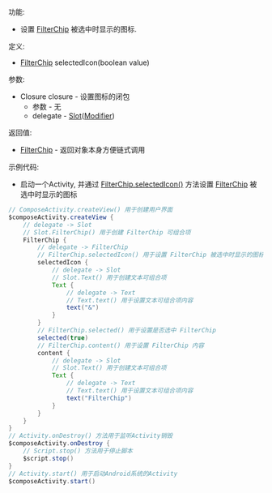 功能:

+ 设置 [FilterChip](/API/UI/Compose/Widget/FilterChip/README.md) 被选中时显示的图标.

定义:

+ [FilterChip](/API/UI/Compose/Widget/FilterChip/README.md) selectedIcon(boolean value)

参数:

+ Closure closure - 设置图标的闭包
    + 参数 - 无
    + delegate -
      [Slot](/API/UI/Compose/Slot/Slot/README.md)([Modifier](/API/UI/Compose/Modifier/Modifier/README.md))

返回值:

+ [FilterChip](/API/UI/Compose/Widget/FilterChip/README.md) - 返回对象本身方便链式调用

示例代码:

+ 启动一个Activity, 并通过 [FilterChip.selectedIcon()](/API/UI/Compose/Widget/FilterChip/README.md?id=selectedIcon)
  方法设置 [FilterChip](/API/UI/Compose/Widget/FilterChip/README.md) 被选中时显示的图标

```groovy
// ComposeActivity.createView() 用于创建用户界面
$composeActivity.createView {
    // delegate -> Slot
    // Slot.FilterChip() 用于创建 FilterChip 可组合项
    FilterChip {
        // delegate -> FilterChip
        // FilterChip.selectedIcon() 用于设置 FilterChip 被选中时显示的图标
        selectedIcon {
            // delegate -> Slot
            // Slot.Text() 用于创建文本可组合项
            Text {
                // delegate -> Text
                // Text.text() 用于设置文本可组合项内容
                text("&")
            }
        }
        // FilterChip.selected() 用于设置是否选中 FilterChip
        selected(true)
        // FilterChip.content() 用于设置 FilterChip 内容
        content {
            // delegate -> Slot
            // Slot.Text() 用于创建文本可组合项
            Text {
                // delegate -> Text
                // Text.text() 用于设置文本可组合项内容
                text("FilterChip")
            }
        }
    }
}
// Activity.onDestroy() 方法用于监听Activity销毁
$composeActivity.onDestroy {
    // Script.stop() 方法用于停止脚本
    $script.stop()
}
// Activity.start() 用于启动Android系统的Activity
$composeActivity.start()
```